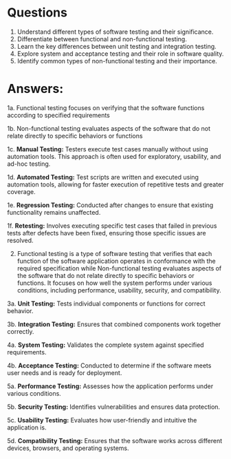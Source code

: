 # Questions
1. Understand different types of software testing and their significance.
2. Differentiate between functional and non-functional testing.
3. Learn the key differences between unit testing and integration testing.
4. Explore system and acceptance testing and their role in software quality.
5. Identify common types of non-functional testing and their importance.

# Answers:
1a. Functional testing focuses on verifying that the software functions according to specified requirements

1b. Non-functional testing evaluates aspects of the software that do not relate directly to specific behaviors or functions

1c. **Manual Testing:** Testers execute test cases manually without using automation tools. This approach is often used for exploratory, usability, and ad-hoc testing.

1d. **Automated Testing:** Test scripts are written and executed using automation tools, allowing for faster execution of repetitive tests and greater coverage.

1e. **Regression Testing:** Conducted after changes to ensure that existing functionality remains unaffected.

1f. **Retesting:** Involves executing specific test cases that failed in previous tests after defects have been fixed, ensuring those specific issues are resolved.

2. Functional testing is a type of software testing that verifies that each function of the software application operates in conformance with the required specification while Non-functional testing evaluates aspects of the software that do not relate directly to specific behaviors or functions. It focuses on how well the system performs under various conditions, including performance, usability, security, and compatibility.

3a. **Unit Testing:** Tests individual components or functions for correct behavior.

3b. **Integration Testing:**	Ensures that combined components work together correctly.

4a. **System Testing:**	Validates the complete system against specified requirements.

4b. **Acceptance Testing:**	Conducted to determine if the software meets user needs and is ready for deployment.

5a. **Performance Testing:**	Assesses how the application performs under various conditions.

5b. **Security Testing:**	Identifies vulnerabilities and ensures data protection.

5c. **Usability Testing:**	Evaluates how user-friendly and intuitive the application is.

5d. **Compatibility Testing:**	Ensures that the software works across different devices, browsers, and operating systems.
